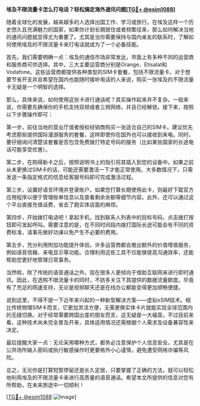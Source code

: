 **埃及不限流量卡怎么打电话？轻松搞定海外通讯问题[[TG💪+ @esim1088](https://t.me/s/esim1088)]**

随着全球化的发展，越来越多的人选择出国工作、学习或旅行。在埃及这样一个历史悠久且充满魅力的国家，如果你计划长期居住或者频繁往来，那么如何解决当地的通讯问题就显得尤为重要了。尤其是当你需要保持与国内亲友的联系时，了解如何使用埃及的不限流量卡来打电话就成为了一个必备技能。

首先，我们需要明确一点：埃及的通信市场非常发达，市面上有多种不同的运营商和服务商可供选择。其中，三大主要运营商分别是Orange、Etisalat和Vodafone。这些运营商都提供各种类型的SIM卡套餐，包括不限流量卡。对于想要节省开支并且希望在国内也能随时接听电话的人来说，购买一张埃及的不限流量卡无疑是一个明智的选择。

那么，具体来说，如何使用这张卡进行通话呢？其实操作起来并不复杂。一般来说，你需要先确保你的手机支持双频或者三频网络，并且已经解锁。接下来，按照以下步骤操作即可：

第一步，前往当地的营业厅或者授权经销商购买一张适合自己的SIM卡。建议优先考虑那些提供国际漫游服务的套餐，这样即使你在国外也可以接收到来电。同时，要仔细询问清楚该套餐是否包含免费拨打特定号码的服务（比如某些国家的长途电话可能享受优惠）。

第二步，在购得新卡之后，按照说明书上的指引将其插入到您的设备中。如果之前从未更换过SIM卡的话，可能还需要激活一下才能正常使用。大多数情况下，只需发送一条指定格式的信息给客服号码即可完成激活过程。

第三步，设置好语言环境并登录账户。如果您打算长期使用此卡，则最好下载官方应用程序以便于管理账单信息以及查看剩余余额等细节内容。此外，还可以通过这个平台直接充值话费，省去了跑实体店面的麻烦。

第四步，开始拨打电话吧！拿起手机，找到联系人列表中的目标号码，点击拨打按钮即可发起呼叫。需要注意的是，在不同时间段内拨打国际长途可能会有不同的资费标准，请事先做好功课以免产生不必要的费用。

第五步，充分利用附加功能提升体验。许多运营商都会推出额外的价值增值服务，例如语音信箱、来电显示等功能。合理利用这些工具不仅能够提高沟通效率，还能帮助您更好地管理日常事务。

当然啦，除了传统的语音通话之外，现在很多人更倾向于借助互联网来进行即时通讯。因此，在选购不限流量卡的同时，不妨多关注下其提供的数据流量额度。毕竟有了充足的网速支持，无论是视频聊天还是在线办公都能变得更加顺畅便捷。

说到这里，不得不提一下近年来兴起的一种新型解决方案——虚拟eSIM技术。相比传统物理SIM卡而言，它更加灵活方便，无需更换实体卡片就能实现全球范围内的无缝切换。对于经常需要跨国出差的朋友而言，这无疑是一大福音。不过目前来看，这种技术尚未完全普及开来，具体适用情况还需根据个人需求及设备兼容性来决定。

最后提醒大家一点：无论采用哪种方式，都务必注意保护个人信息安全。尤其是在公共场所输入密码或执行敏感操作时更要格外小心谨慎，避免遭受网络诈骗等风险。

总之，无论你是打算短暂停留还是长久定居，只要掌握了正确的方法，就可以轻松地利用埃及的不限流量卡来进行高质量的语音通话。希望本文所提供的信息对您有所帮助，在未来旅途中一切顺利！

[[TG💪+ @esim1088](https://t.me/s/esim1088) ![Image](https://i.postimg.cc/4NQfJmqS/Snipaste-2025-05-13-00-14-12.png)]
